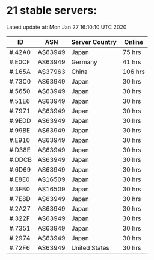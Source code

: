 # 21 stable servers:

Latest update at: Mon Jan 27 16:10:10 UTC 2020

| ID | ASN | Server Country | Online |
| -- | --- | -------------- | ------ |
| #.42A0 | AS63949 | Japan | 75 hrs |
| #.E0CF | AS63949 | Germany | 41 hrs |
| #.165A | AS37963 | China | 106 hrs |
| #.73C0 | AS63949 | Japan | 30 hrs |
| #.5650 | AS63949 | Japan | 30 hrs |
| #.51E6 | AS63949 | Japan | 30 hrs |
| #.7971 | AS63949 | Japan | 30 hrs |
| #.9EDD | AS63949 | Japan | 30 hrs |
| #.99BE | AS63949 | Japan | 30 hrs |
| #.E910 | AS63949 | Japan | 30 hrs |
| #.D38E | AS63949 | Japan | 30 hrs |
| #.DDCB | AS63949 | Japan | 30 hrs |
| #.6D69 | AS63949 | Japan | 30 hrs |
| #.E8E0 | AS16509 | Japan | 30 hrs |
| #.3FB0 | AS16509 | Japan | 30 hrs |
| #.7E8D | AS63949 | Japan | 30 hrs |
| #.2A27 | AS63949 | Japan | 30 hrs |
| #.322F | AS63949 | Japan | 30 hrs |
| #.7351 | AS63949 | Japan | 30 hrs |
| #.2974 | AS63949 | Japan | 30 hrs |
| #.72F6 | AS63949 | United States | 30 hrs |


